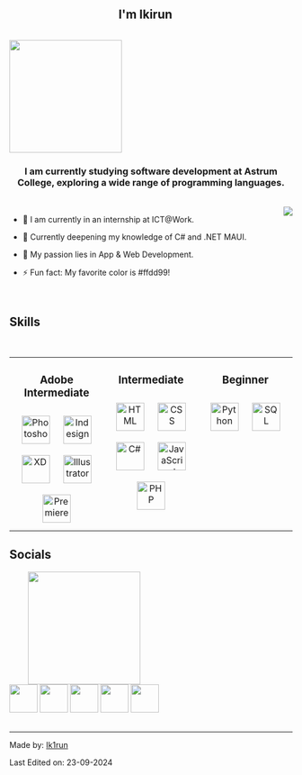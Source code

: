 ## <div align="center" style="line-height: 1;">I'm Ikirun <img src="https://cdn.pixabay.com/photo/2017/09/23/16/33/pixel-heart-2779422_1280.png" style="width:15px; position:relative; top:6px;"/></div>

<br>
<div style ="display:flex;" align="center">
  <img src="https://i.gifer.com/YAg6.gif" style="width:200px"/>
</div>

### <div align="center">I am currently studying software development at Astrum College, exploring a wide range of programming languages.</div>

<br/>

<img align="right" float="" src="https://media.tenor.com/Jsj-LPg73J0AAAAM/cute-animals.gif">

- 🔭 I am currently in an internship at ICT@Work.


- 🌱 Currently deepening my knowledge of C# and .NET MAUI.


- 🤔 My passion lies in App & Web Development.


- ⚡ Fun fact: My favorite color is #ffdd99!


<br/>  

## Skills

<br/>

<table align="center">
<tr><td align="top" width="33%">

<h3 align="center">Adobe Intermediate</h3>
<div align="center">  
<a href="https://en.wikipedia.org/wiki/Adobe_Photoshop" target="_blank"><img style="margin: 10px" src="https://cdn-icons-png.flaticon.com/128/5968/5968520.png" alt="Photoshop" height="50" /></a>  
<a href="https://en.wikipedia.org/wiki/Adobe_InDesign" target="_blank"><img style="margin: 10px" src="https://cdn-icons-png.flaticon.com/128/5968/5968482.png" alt="Indesign" height="50" /></a>  
<a href="https://en.wikipedia.org/wiki/Adobe_XD" target="_blank"><img style="margin: 10px" src="https://cdn-icons-png.flaticon.com/128/5968/5968559.png" alt="XD" height="50" /></a>  
<a href="https://en.wikipedia.org/wiki/Adobe_Illustrator" target="_blank"><img style="margin: 10px" src="https://cdn-icons-png.flaticon.com/128/5968/5968472.png" alt="Illustrator" height="50" /></a>  
<a href="https://en.wikipedia.org/wiki/Adobe_Premiere_Pro" target="_blank"><img style="margin: 10px" src="https://cdn-icons-png.flaticon.com/128/5968/5968525.png" alt="Premiere" height="50" /></a>  
</div>

</td><td valign="top" width="33%">



<h3 align="center">Intermediate</h3>
<div align="center">  
<a href="https://en.wikipedia.org/wiki/HTML" target="_blank"><img style="margin: 10px" src="https://cdn-icons-png.flaticon.com/128/1051/1051277.png" alt="HTML" height="50" /></a> 
<a href="https://en.wikipedia.org/wiki/CSS" target="_blank"><img style="margin: 10px" src="https://cdn-icons-png.flaticon.com/128/732/732190.png" alt="CSS" height="50" /></a> 
<a href="https://en.wikipedia.org/wiki/C_Sharp_(programming_language)" target="_blank"><img style="margin: 10px" src="https://cdn-icons-png.flaticon.com/128/6132/6132221.png" alt="C#" height="50" /></a>  
<a href="https://en.wikipedia.org/wiki/JavaScript" target="_blank"><img style="margin: 10px" src="https://cdn-icons-png.flaticon.com/128/5968/5968292.png" alt="JavaScript" height="50" /></a>  
<a href="https://en.wikipedia.org/wiki/PHP" target="_blank"><img style="margin: 10px" src="https://cdn-icons-png.flaticon.com/128/15474/15474204.png" alt="PHP" height="50" /></a>
</div>

</td><td valign="top" width="33%">



<h3 align="center">Beginner</h3>
<div align="center">  
<a href="https://en.wikipedia.org/wiki/Python_(programming_language)" target="_blank"><img style="margin: 10px" src="https://cdn-icons-png.flaticon.com/128/5968/5968350.png" alt="Python" height="50" /></a>
<a href="https://en.wikipedia.org/wiki/SQL" target="_blank"><img style="margin: 10px" src="https://cdn-icons-png.flaticon.com/128/2772/2772128.png" alt="SQL" height="50" /></a>
</div>

</td></tr></table>


## Socials

<div align="center" style="display:inline-block;flex-wrap:nowrap";>
<img src="https://i.pinimg.com/originals/b4/6e/53/b46e534af2aafe9c01e5ba6fa4558c30.gif" style="height:200px"/>

<div align="center">  
<a href="https://x.com/Ik1run" target="_blank"><img src="https://cdn-icons-png.flaticon.com/128/2504/2504947.png" height="50"/></a>
<a href="https://www.reddit.com/user/Ik1run/" target="_blank"><img src="https://cdn-icons-png.flaticon.com/128/2504/2504934.png" height="50"/></a>
<a href="https://stackoverflow.com/users/27420073/ik1run" target="_blank"><img src="https://cdn-icons-png.flaticon.com/128/2111/2111628.png" height="50"/></a> 
<a href="https://nl.pinterest.com/Ik1run/" target="_blank"><img src="https://cdn-icons-png.flaticon.com/128/2504/2504932.png" height="50" spacing="20"/></a> 
<a href="https://www.linkedin.com/in/davy-smit-a47b64207/" target="_blank"><img src="https://cdn-icons-png.flaticon.com/128/2504/2504923.png" height="50"/></a>
</div>
<br/>

</div>

----
Made by: [Ik1run](https://github.com/Ik1run)

Last Edited on: 23-09-2024
